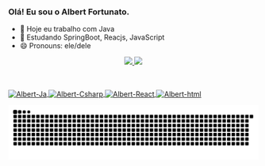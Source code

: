 ### Olá! Eu sou o Albert Fortunato.

- 🔭 Hoje eu trabalho com Java 
- 🌱 Estudando SpringBoot, Reacjs, JavaScript
- 😄 Pronouns: ele/dele

<div align="center">
  <a href="https://github.com/AlbertFortunato">
  <img height="180em" src="https://github-readme-stats.vercel.app/api?username=AlbertFortunato&show_icons=true&theme=dark&include_all_commits=true&count_private=true"/>
  <img height="180em" src="https://github-readme-stats.vercel.app/api/top-langs/?username=AlbertFortunato&layout=compact&langs_count=7&theme=dark"/>
</div>
  
  ##
  
<div style="display: inline_block"><br>
  <img align="center" alt="Albert-Ja" height="50" width="60" src="https://cdn.jsdelivr.net/gh/devicons/devicon/icons/java/java-original-wordmark.svg">
  <img align="center" alt="Albert-Csharp" height="50" width="60" src="https://cdn.jsdelivr.net/gh/devicons/devicon/icons/csharp/csharp-plain.svg">
  <img align="center" alt="Albert-React" height="50" width="60" src="https://cdn.jsdelivr.net/gh/devicons/devicon/icons/react/react-original-wordmark.svg">
  <img align="center" alt="Albert-html" height="50" width="60" src="https://cdn.jsdelivr.net/gh/devicons/devicon/icons/spring/spring-original-wordmark.svg">
  
</div>


 ![Snake animation](https://github.com/AlbertFortunato/AlbertFortunato/blob/output/github-contribution-grid-snake.svg)

